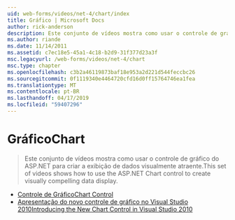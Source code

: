 ```yaml
---
uid: web-forms/videos/net-4/chart/index
title: Gráfico | Microsoft Docs
author: rick-anderson
description: Este conjunto de vídeos mostra como usar o controle de gráfico do ASP.NET para criar a exibição de dados visualmente atraente.
ms.author: riande
ms.date: 11/14/2011
ms.assetid: c7ec18e5-45a1-4c18-b2d9-31f377d23a3f
msc.legacyurl: /web-forms/videos/net-4/chart
msc.type: chapter
ms.openlocfilehash: c3b2a46119873baf18e953a2d221d544feccbc26
ms.sourcegitcommit: 0f1119340e4464720cfd16d0ff15764746ea1fea
ms.translationtype: MT
ms.contentlocale: pt-BR
ms.lasthandoff: 04/17/2019
ms.locfileid: "59407296"
---
```

# <a name="chart"></a><span data-ttu-id="7ab9c-103">Gráfico</span><span class="sxs-lookup"><span data-stu-id="7ab9c-103">Chart</span></span>

> <span data-ttu-id="7ab9c-104">Este conjunto de vídeos mostra como usar o controle de gráfico do ASP.NET para criar a exibição de dados visualmente atraente.</span><span class="sxs-lookup"><span data-stu-id="7ab9c-104">This set of videos shows how to use the ASP.NET Chart control to create visually compelling data display.</span></span>


- [<span data-ttu-id="7ab9c-105">Controle de Gráfico</span><span class="sxs-lookup"><span data-stu-id="7ab9c-105">Chart Control</span></span>](aspnet-4-quick-hit-chart-control.md)
- [<span data-ttu-id="7ab9c-106">Apresentação do novo controle de gráfico no Visual Studio 2010</span><span class="sxs-lookup"><span data-stu-id="7ab9c-106">Introducing the New Chart Control in Visual Studio 2010</span></span>](aspnet-4-how-do-i-introducing-the-new-chart-control-in-visual-studio-2010.md)
